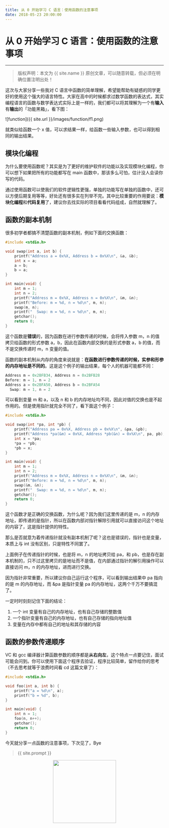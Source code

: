 ```yaml
---
title: 从 0 开始学习 C 语言：使用函数的注意事项
date: 2018-05-23 20:00:00
---
```

# 从 0 开始学习 C 语言：使用函数的注意事项
***
> 版权声明：本文为 {{ site.name }} 原创文章，可以随意转载，但必须在明确位置注明出处！

这次与大家分享一些我对 C 语言中函数的简单理解，希望能帮助有疑惑的同学更好的使用这个强大的语言特性。大家在高中的时候都求过数学函数的表达式，其实编程语言的函数与数学表达式实际上是一样的，我们都可以将其理解为一个有**输入**有**输出**的「功能黑箱」，看下图：

![function]({{ site.url }}/images/function/f1.png)

就类似给函数一个 x 值，可以求结果一样，给函数一些输入参数，也可以得到相同的输出结果。

## 模块化编程
为什么要使用函数呢？其实是为了更好的维护软件的功能以及实现模块化编程，你可以想下如果把所有的功能都写在 main 函数中，那该多么可怕，估计没人会读你写的代码。

通过使用函数可以使我们的软件逻辑性更强，单独的功能写在单独的函数中，还可以方便后期复用等等，好处还有很多实在列举不完。其中比较重要的作用要说：**模块化编程**和**代码复用**了，建议你去找实际的项目看看代码组成，自然就理解了。

## 函数的副本机制
很多初学者都搞不清楚函数的副本机制，例如下面的交换函数：
```c
#include <stdio.h>

void swap(int a, int b) {
	printf("Address a = 0x%X, Address b = 0x%X\n", &a, &b);
	int x = a;
	a = b;
	b = a;
}

int main(void) {
	int m = 1;
	int n = 2;
	printf("Address m = 0x%X, Address n = 0x%X\n", &m, &n);
	printf("Before: m = %d, n = %d\n", m, n);
	swap(m, n);
	printf("  Swap: m = %d, n = %d\n", m, n);
	getchar();
	return 0;
}
```
这个函数是**错误**的，因为函数在进行参数传递的时候，会将传入参数 m，n 的值拷贝给函数的形式参数 a，b，因此在函数内部交换的是形式参数 a，b 的值，而不是交换传递时 m，n 变量的值。

函数的副本机制从内存的角度来说就是：**在函数进行参数传递的时候，实参和形参的内存地址是不同的**。这是这个例子的输出结果，每个人的机器可能都不同：
```c
Address m = 0x2BFB34, Address n = 0x2BFB28
Before: m = 1, n = 2
Address a = 0x2BFA50, Address b = 0x2BFA54
  Swap: m = 1, n = 2
```

可以看到变量 m 和 a，以及 n 和 b 的内存地址均不同，因此对值的交换也是不起作用的。但是使用指针就完全不同了，看下面这个例子：
```c
#include <stdio.h>

void swap(int *pa, int *pb) {
	printf("Address pa = 0x%X, Address pb = 0x%X\n", &pa, &pb);
	printf("Address *pa(&m) = 0x%X, Address *pb(&n) = 0x%X\n", pa, pb);
	int x = *pa;
	*pa = *pb;
	*pb = x;
}

int main(void) {
	int m = 1;
	int n = 2;
	printf("Address m = 0x%X, Address n = 0x%X\n", &m, &n);
	printf("Before: m = %d, n = %d\n", m, n);
	swap(&m, &n);
	printf("  Swap: m = %d, n = %d\n", m, n);
	getchar();
	return 0;
}
```
这个函数才是正确的交换函数，为什么呢？因为我们这里传递的是 m，n 的内存地址，即传递的是指针，所以在函数内部对指针解除引用就可以直接访问这个地址的内容了，这是指针提供的特性。

那么是否就意为着传递指针就没有副本机制了呢？这也是错误的，指针也是变量，本质上与 int 没有区别，只是特性不同罢了。

上面例子在传递指针的时候，也是将 m，n 的地址拷贝给 pa，和 pb，也是存在副本机制的，只不过这里拷贝的是地址而不是值，在内部通过指针的解引用操作可以直接访问 m，n 的内存地址，进而进行交换。

因为指针非常重要，所以建议你自己运行这个程序，可以看到输出结果中 pa 指向的是 m 的内存地址，而 &pa 是指针变量 pa 的内存地址，这两个千万不要搞混了。

一定时时刻刻记住下面的结论：
1. 一个 int 变量有自己的内存地址，也有自己存储的整数值
2. 一个指针变量有自己的内存地址，也有自己存储的指向地址值
3. 变量在内存中都有自己的地址和其存储的内容

## 函数的参数传递顺序
VC 和 gcc 编译器计算函数参数的顺序都是**从右向左**，这个特点一点要记住，面试可能会问到。你可以使用下面这个程序去验证，程序比较简单，留作给你的思考（不去思考就等于浪费时间看 cd 这篇文章了）：
```c
#include <stdio.h>

void foo(int a, int b) {
	printf("a = %d\n", a);
	printf("b = %d", b);
}

int main(void) {
	int n = 1;
	foo(n, n++);
	getchar();
	return 0;
}
```

今天就分享一点函数的注意事项，下次见了，Bye

> {{ site.prompt }}

<div  align="center">
<img src="http://cdeveloper.cn/images/wechart.jpg" width = "200" height = "200"/>
